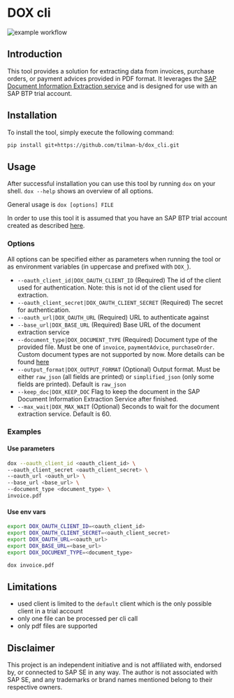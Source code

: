 # DOX cli
![example workflow](https://github.com/tilman-b/sap_dox_cli/actions/workflows/python-app.yml/badge.svg)

## Introduction
This tool provides a solution for extracting data from invoices, purchase orders, or payment advices provided in PDF format. 
It leverages the [SAP Document Information Extraction service](https://help.sap.com/docs/document-information-extraction/document-information-extraction/what-is-document-information-extraction) and is designed for use with an SAP BTP trial account.

## Installation
To install the tool, simply execute the following command:
```bash
pip install git+https://github.com/tilman-b/dox_cli.git
```

## Usage
After successful installation you can use this tool by running `dox` on your shell.
`dox --help` shows an overview of all options.

General usage is `dox [options] FILE`

In order to use this tool it is assumed that you have an SAP BTP trial account created as described [here](https://developers.sap.com/tutorials/hcp-create-trial-account.html).
### Options
All options can be specified either as parameters when running the tool or as environment variables (in uppercase and prefixed with `DOX_`).
 - `--oauth_client_id|DOX_OAUTH_CLIENT_ID` 
(Required) The id of the client used for authentication. 
Note: this is not id of the client used for extraction.
 - `--oauth_client_secret|DOX_OAUTH_CLIENT_SECRET` 
(Required) The secret for authentication.
 - `--oauth_url|DOX_OAUTH_URL` 
(Required) URL to authenticate against
 - `--base_url|DOX_BASE_URL`
(Required) Base URL of the document extraction service
 - `--document_type|DOX_DOCUMENT_TYPE`
(Required) Document type of the provided file. Must be one of `invoice`, `paymentAdvice`, `purchaseOrder`.
Custom document types are not supported by now. More details can be found [here](https://help.sap.com/docs/document-information-extraction/document-information-extraction/supported-document-types-and-file-formats)
 - `--output_format|DOX_OUTPUT_FORMAT`
(Optional) Output format. Must be either `raw_json` (all fields are printed) or `simplified_json` (only some fields are printed). Default is `raw_json`
 - `--keep_doc|DOX_KEEP_DOC`
Flag to keep the document in the SAP Document Information Extraction Service after finished.
 - `--max_wait|DOX_MAX_WAIT`
(Optional) Seconds to wait for the document extraction service. Default is 60.

### Examples

#### Use parameters

```bash
dox --oauth_client_id <oauth_client_id> \
--oauth_client_secret <oauth_client_secret> \
--oauth_url <oauth_url> \
--base_url <base_url> \
--document_type <document_type> \
invoice.pdf
```

#### Use env vars
```bash
export DOX_OAUTH_CLIENT_ID=<oauth_client_id>
export DOX_OAUTH_CLIENT_SECRET=<oauth_client_secret>
export DOX_OAUTH_URL=<oauth_url>
export DOX_BASE_URL=<base_url>
export DOX_DOCUMENT_TYPE=<document_type>

dox invoice.pdf
```


## Limitations
- used client is limited to the `default` client which is the only possible client in a trial account
- only one file can be processed per cli call
- only pdf files are supported

## Disclaimer
This project is an independent initiative and is not affiliated with, endorsed by, or connected to SAP SE in any way. The author is not associated with SAP SE, and any trademarks or brand names mentioned belong to their respective owners.